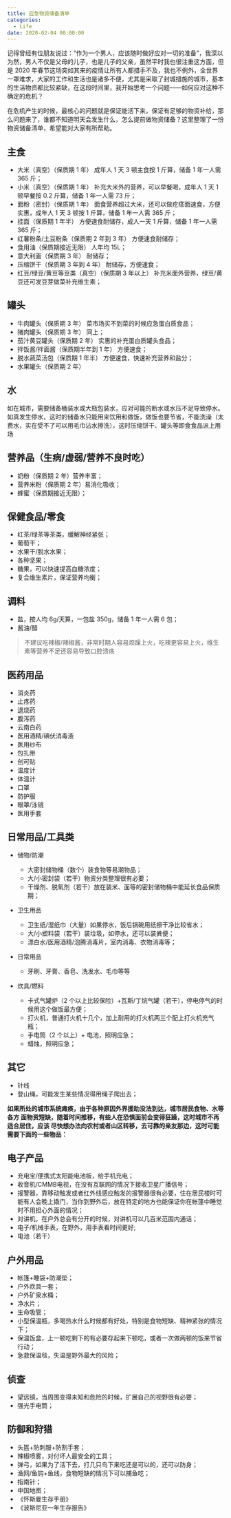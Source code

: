 ```yaml
---
title: 应急物资储备清单
categories:
  - Life
date: 2020-02-04 00:00:00
---
```


记得曾经有位朋友说过：“作为一个男人，应该随时做好应对一切的准备”，我深以为然，男人不仅是父母的儿子，也是儿子的父亲，虽然平时我也很注重这方面，但是 2020 年春节这场突如其来的疫情让所有人都措手不及，我也不例外，全世界一罩难求，大家的工作和生活也是诸多不便，尤其是采取了封城措施的城市，基本的生活物资都比较紧缺，在这段时间里，我开始思考一个问题——如何应对这种不确定的危机？

在危机产生的时候，最核心的问题就是保证能活下来，保证有足够的物资补给，那么问题来了，谁都不知道明天会发生什么，怎么提前做物资储备？这里整理了一份物资储备清单，希望能对大家有所帮助。

## 主食

- 大米（真空）（保质期 1 年） 成年人 1 天 3 顿主食按 1 斤算，储备 1 年一人需 365 斤；
- 小米（真空）（保质期 1 年） 补充大米外的营养，可以早餐喝，成年人 1 天 1 顿早餐按 0.2 斤算，储备 1 年一人需 73 斤；
- 面粉（密封）（保质期 1 年） 面食营养超过大米，还可以做疙瘩面速食，方便实惠，成年人 1 天 3 顿按 1 斤算，储备 1 年一人需 365 斤；
- 挂面（保质期 1 年半） 方便速食耐储存，成人一天 1 斤算，储备 1 年一人需 365 斤；
- 红薯粉条/土豆粉条（保质期 2 年到 3 年） 方便速食耐储存；
- 食用油（保质期接近无限） 人年均 15L；
- 意大利面（保质期 3 年） 耐储存；
- 压缩饼干（保质期 3 年到 4 年） 耐储存，方便速食；
- 红豆/绿豆/黄豆等豆类（真空）（保质期 3 年以上） 补充米面外营养，绿豆/黄豆还可发豆芽做菜补充维生素；

## 罐头

- 牛肉罐头（保质期 3 年） 菜市场买不到菜的时候应急蛋白质食品；
- 猪肉罐头（保质期 3 年） 同上；
- 茄汁黄豆罐头（保质期 2 年） 实惠的补充蛋白质罐头食品；
- 拌饭酱/拌面酱（保质期半年到 1 年） 方便速食；
- 脱水蔬菜汤包（保质期 1 年半） 方便速食，快速补充营养和盐分；
- 水果罐头（保质期 2 年）

## 水

如在城市，需要储备桶装水或大瓶包装水，应对可能的断水或水压不足导致停水。如真发生停水，这时的储备水只能用来饮用和做饭，做饭也要节省，不能洗澡（太费水，实在受不了可以用毛巾沾水擦洗），这时压缩饼干、罐头等即食食品派上用场

## 营养品（生病/虚弱/营养不良时吃）

- 奶粉（保质期 2 年）营养丰富；
- 营养米粉（保质期 2 年）易消化吸收；
- 蜂蜜（保质期接近无限）；

## 保健食品/零食

- 红茶/绿茶等茶类，缓解神经紧张；
- 葡萄干；
- 水果干/脱水水果；
- 各种坚果；
- 糖果，可以快速提高血糖浓度；
- 复合维生素片，保证营养均衡；

## 调料

- 盐，按人均 6g/天算，一包盐 350g，储备 1 年一人需 6 包；
- 酱油/醋

> 不建议吃辣椒/辣椒酱，非常时期人容易烦躁上火，吃辣更容易上火，维生素等营养不足还容易导致口腔溃疡

## 医药用品

- 消炎药
- 止疼药
- 退烧药
- 腹泻药
- 云南白药
- 医用酒精/碘伏消毒液
- 医用纱布
- 包扎带
- 创可贴
- 温度计
- 体温计
- 口罩
- 防护服
- 眼罩/泳镜
- 医用手套

## 日常用品/工具类

- 储物/防潮

  - 大密封储物桶（数个）装食物等易潮物品；
  - 大/小密封袋（若干）物资分类整理很有必要；
  - 干燥剂、脱氧剂（若干）放在装米、面等的密封储物桶中能延长食品保质期；

- 卫生用品

  - 卫生纸/湿纸巾（大量）如果停水，饭后锅碗用纸擦干净比较省水；
  - 大/小塑料袋（若干）装垃圾，如停水，还可以装粪便；
  - 漂白水/医用酒精/泡腾消毒片，室内消毒、衣物消毒等；

- 日常用品

  - 牙刷、牙膏、香皂、洗发水、毛巾等等

- 炊具/燃料

  - 卡式气罐炉（2 个以上比较保险）+瓦斯/丁烷气罐（若干），停电停气的时候用这个做饭最方便；
  - 打火机，普通打火机十几个，加上耐用的打火机两三个配上打火机充气瓶；
  - 手电筒（2 个以上）+ 电池，照明应急；
  - 蜡烛，照明应急；

## 其它

- 针线
- 登山绳，可能发生某些情况得用绳子爬出去；

**如果所处的城市系统瘫痪，由于各种原因外界援助没法到达，城市居民食物、水等各方
面物资短缺，随着时间推移，有些人在恐惧面前会变得狂躁，这时城市不再适合居住，应该
尽快想办法向农村或者山区转移，去可靠的亲友那边，这时可能需要下面的一些物品：**

## 电子产品

- 充电宝/便携式太阳能电池板，给手机充电；
- 收音机/CMMB电视，在没有互联网的情况下接收卫星广播信号；
- 报警器，靠移动触发或者红外线感应触发的报警器很有必要，住在居民楼时可能有人会晚上撬门，当你到野外后，放在特定的地方也能保证你在帐篷中睡觉时不用担心外面的情况；
- 对讲机，在户外总会有分开的时候，对讲机可以几百米范围内通话；
- 电子/机械手表，在野外，用手表看时间更好;
- 电池（若干）

## 户外用品

- 帐篷+睡袋+防潮垫；
- 户外炊具一套；
- 户外矿泉水桶；
- 净水片；
- 生命吸管；
- 小型保温瓶，多喝热水什么时候都有好处，特别是食物短缺、精神紧张的情况下；
- 保温饭盒，上一顿吃剩下的有必要存起来下顿吃，或者一次做两顿的饭来节省行动；
- 急救保温毯，失温是野外最大的风险；

## 侦查

- 望远镜，当周围变得未知和危险的时候，扩展自己的视野很有必要；
- 强光手电筒；

## 防御和狩猎

- 头盔+防刺服+防割手套；
- 辣椒喷雾，对付坏人最安全的工具；
- 弹弓，如果为了活下去，打几只鸟下来吃还是可以的，还可以防身；
- 渔网/鱼钩+鱼线，食物短缺的情况下可以捕鱼吃；
- 指南针；
- 中国地图；
- 《怀斯曼生存手册》
- 《波斯尼亚一年生存报告》
